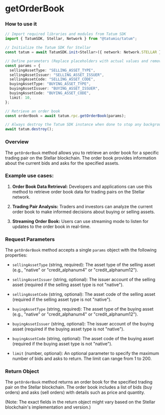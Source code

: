 # getOrderBook

### How to use it

```typescript
// Import required libraries and modules from Tatum SDK
import { TatumSDK, Stellar, Network } from "@tatumio/tatum";

// Initialize the Tatum SDK for Stellar
const tatum = await TatumSDK.init<Stellar>({ network: Network.STELLAR });

// Define parameters (Replace placeholders with actual values and remove redundant)
const params = {
  sellingAssetType: "SELLING_ASSET_TYPE",
  sellingAssetIssuer: "SELLING_ASSET_ISSUER",
  sellingAssetCode: "SELLING_ASSET_CODE",
  buyingAssetType: "BUYING_ASSET_TYPE",
  buyingAssetIssuer: "BUYING_ASSET_ISSUER",
  buyingAssetCode: "BUYING_ASSET_CODE",
  limit: 10,
};

// Retrieve an order book
const orderBook = await tatum.rpc.getOrderBook(params);

// Always destroy the Tatum SDK instance when done to stop any background processes
await tatum.destroy();
```

### Overview

The `getOrderBook` method allows you to retrieve an order book for a specific trading pair on the Stellar blockchain. The order book provides information about the current bids and asks for the specified assets.

### Example use cases:

1. **Order Book Data Retrieval:**
   Developers and applications can use this method to retrieve order book data for trading pairs on the Stellar network.

2. **Trading Pair Analysis:**
   Traders and investors can analyze the current order book to make informed decisions about buying or selling assets.

3. **Streaming Order Book:**
   Users can use streaming mode to listen for updates to the order book in real-time.

### Request Parameters

The `getOrderBook` method accepts a single `params` object with the following properties:

- `sellingAssetType` (string, required):
  The asset type of the selling asset (e.g., "native" or "credit_alphanum4" or "credit_alphanum12").

- `sellingAssetIssuer` (string, optional):
  The issuer account of the selling asset (required if the selling asset type is not "native").

- `sellingAssetCode` (string, optional):
  The asset code of the selling asset (required if the selling asset type is not "native").

- `buyingAssetType` (string, required):
  The asset type of the buying asset (e.g., "native" or "credit_alphanum4" or "credit_alphanum12").

- `buyingAssetIssuer` (string, optional):
  The issuer account of the buying asset (required if the buying asset type is not "native").

- `buyingAssetCode` (string, optional):
  The asset code of the buying asset (required if the buying asset type is not "native").

- `limit` (number, optional):
  An optional parameter to specify the maximum number of bids and asks to return. The limit can range from 1 to 200.

### Return Object

The `getOrderBook` method returns an order book for the specified trading pair on the Stellar blockchain. The order book includes a list of bids (buy orders) and asks (sell orders) with details such as price and quantity.

(Note: The exact fields in the return object might vary based on the Stellar blockchain's implementation and version.)
